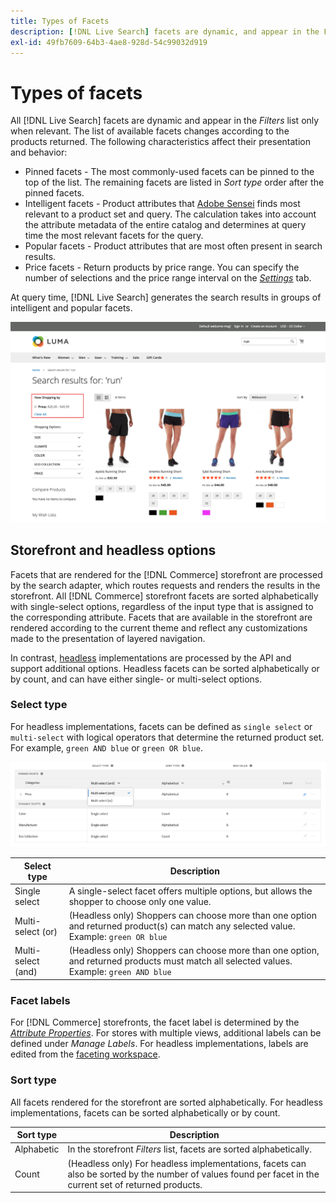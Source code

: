 ```yaml
---
title: Types of Facets
description: [!DNL Live Search] facets are dynamic, and appear in the Filters list when relevant.
exl-id: 49fb7609-64b3-4ae8-928d-54c99032d919
---
```

# Types of facets

All [!DNL Live Search] facets are dynamic and appear in the *Filters* list only when relevant. The list of available facets changes according to the products returned. The following characteristics affect their presentation and behavior:

* Pinned facets  - The most commonly-used facets can be pinned to the top of the list. The remaining facets are listed in *Sort type* order after the pinned facets.
* Intelligent facets - Product attributes that [Adobe Sensei](https://www.adobe.com/sensei.html) finds most relevant to a product set and query. The calculation takes into account the attribute metadata of the entire catalog and determines at query time the most relevant facets for the query.
* Popular facets - Product attributes that are most often present in search results.
* Price facets - Return products by price range. You can specify the number of selections and the price range interval on the [*Settings*](settings.md) tab.

At query time, [!DNL Live Search] generates the search results in groups of intelligent and popular facets.

![Facets - Price](assets/storefront-search-results-run-price.png)

## Storefront and headless options

Facets that are rendered for the [!DNL Commerce] storefront are processed by the search adapter, which routes requests and renders the results in the storefront. All [!DNL Commerce] storefront facets are sorted alphabetically with single-select options, regardless of the input type that is assigned to the corresponding attribute. Facets that are available in the storefront are rendered according to the current theme and reflect any customizations made to the presentation of layered navigation.

In contrast, [headless](https://devdocs.magento.com/guides/v2.4/architecture/archi_perspectives/webapi-vision.html) implementations are processed by the API and support additional options. Headless facets can be sorted alphabetically or by count, and can have either single- or multi-select options.

### Select type

For headless implementations, facets can be defined as `single select` or `multi-select` with logical operators that determine the returned product set. For example, `green AND blue` or `green OR blue`.

![Facets - Select type](assets/facets-select-type.png)

| Select type | Description |
|--- |--- |
| Single select | A single-select facet offers multiple options, but allows the shopper to choose only one value. |
| Multi-select (or) | (Headless only) Shoppers can choose more than one option and returned product(s) can match any selected value. Example: `green OR blue` |
| Multi-select (and) | (Headless only) Shoppers can choose more than one option, and returned products must match all selected values. Example: `green AND blue` |

### Facet labels

For [!DNL Commerce] storefronts, the facet label is determined by the [*Attribute Properties*](https://docs.magento.com/user-guide/stores/attribute-product-create.html). For stores with multiple views, additional labels can be defined under *Manage Labels*. For headless implementations, labels are edited from the [faceting workspace](faceting-workspace.md).

### Sort type

All facets rendered for the storefront are sorted alphabetically. For headless implementations, facets can be sorted alphabetically or by count.

| Sort type | Description |
|--- |--- |
| Alphabetic | In the storefront *Filters* list, facets are sorted alphabetically. |
| Count | (Headless only) For headless implementations, facets can also be sorted by the number of values found per facet in the current set of returned products. |
